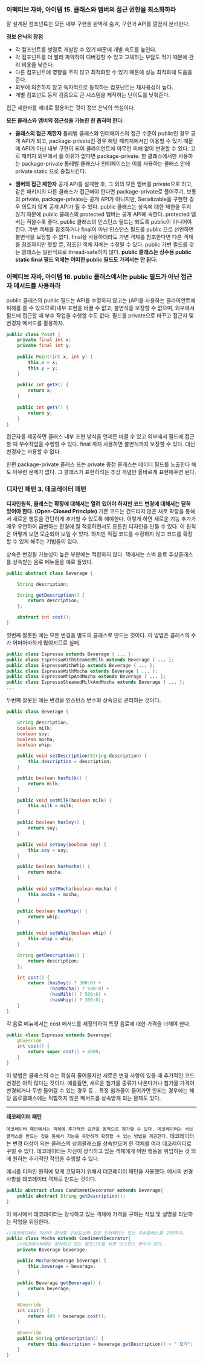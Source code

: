 ### 이펙티브 자바, 아이템 15. 클래스와 멤버의 접근 권한을 최소화하라

잘 설계된 컴포넌트는 모든 내부 구현을 완벽히 숨겨, 구현과 API를 깔끔히 분리한다.

**정보 은닉의 장점**

- 각 컴포넌트를 병렬로 개발할 수 있기 때문에 개발 속도를 높인다.
- 각 컴포넌트를 더 빨리 파악하여 디버깅할 수 있고 교체하는 부담도 적기 때문에 관리 비용을 낮춘다.
- 다른 컴포넌트에 영향을 주지 않고 최적화할 수 있기 때문에 성능 최적화에 도움을 준다.
- 외부에 의존하지 않고 독자적으로 동작하는 컴포넌트는 재사용성이 높다.
- 개별 컴포넌트 동작 검증으로 큰 시스템을 제작하는 난이도를 낮춰준다.

접근 제한자를 제대로 활용하는 것이 정보 은닉의 핵심이다.



**모든 클래스와 멤버의 접근성을 가능한 한 좁혀야 한다.**

- **클래스의 접근 제한자**
  톱레벨 클래스와 인터페이스의 접근 수준이 public인 경우 공개 API가 되고, package-private인 경우 해당 패키지에서만 이용할 수 있기 때문에 API가 아닌 내부 구현이 되어 클라이언트에 아무런 피해 없이 변경할 수 있다. 고로 패키지 외부에서 쓸 이유가 없다면 package-private.
  한 클래스에서만 사용하는 package-private 톱레벨 클래스나 인터페이스는 이를 사용하는 클래스 안에 private static 으로 중첩시킨다.

- **멤버의 접근 제한자**
  공개 API를 설계한 후, 그 외의 모든 멤버를 private으로 하고, 같은 패키지의 다른 클래스가 접근해야 한다면 package-private로 풀어주기.
  보통의 private, package-private는 공개 API가 아니지만, Serializable을 구현한 경우 의도치 않게 공개 API가 될 수 있다.
  public 클래스는 상속에 대한 제한을 두지 않기 때문에 public 클래스의 protected 멤버는 공개 API에 속한다. protected 멤버는 적을수록 좋다.
  public 클래스의 인스턴스 필드는 되도록 public이 아니어야 한다. 가변 객체를 참조하거나 final이 아닌 인스턴스 필드를 public 으로 선언하면 불변식을 보장할 수 없다.
  final을 사용하더라도 가변 객체를 참조한다면 다른 객체를 참조하지만 못할 뿐, 참조된 객체 자체는 수정될 수 있다.
  public 가변 필드를 갖는 클래스는 일반적으로 thread-safe하지 않다.
  **public 클래스는 상수용 public static final 필드 외에는 어떠한 public 필드도 가져서는 안 된다.**

### 이펙티브 자바, 아이템 16. public 클래스에서는 public 필드가 아닌 접근자 메서드를 사용하라

public 클래스의 public 필드는 API를 수정하지 않고는 (API를 사용하는 클라이언트에 피해를 줄 수 있으므로)내부 표현을 바꿀 수 없고, 불변식을 보장할 수 없으며, 외부에서 필드에 접근할 때 부수 작업을 수행할 수도 없다.
필드를 private으로 바꾸고 접근자 및 변경자 메서드를 활용하자.

```java
public class Point {
    private final int x;
    private final int y;
    
    public Point(int x, int y) {
        this.x = x;
        this.y = y;
    }
    
    public int getX() {
        return x;
    }
    
    public int getY() {
        return y;
    }
}

```

접근자를 제공하면 클래스 내부 표현 방식을 언제든 바꿀 수 있고 외부에서 필드에 접근할 때 부수작업을 수행할 수 있다. final 까지 사용하면 불변식까지 보장할 수 있다. 대신 변경자는 사용할 수 없다.

한편 package-private 클래스 또는 private 중첩 클래스는 데이터 필드를 노출한다 해도 아무런 문제가 없다. 그 클래스가 표현하려는 추상 개념만 올바르게 표현해주면 된다.

### 디자인 패턴 3. 데코레이터 패턴

**디자인원칙, 클래스는 확장에 대해서는 열려 있어야 하지만 코드 변경에 대해서는 닫혀 있어야 한다. (Open-Closed Principle)**
기존 코드는 건드리지 않은 채로 확장을 통해서 새로운 행동을 간단하게 추가할 수 있도록 해야한다. 이렇게 하면 새로운 기능 추가가 매우 유연하여 급변하는 환경에 잘 적응하면서도 튼튼한 디자인을 만들 수 있다.
이 원칙은 어떻게 보면 모순되어 보일 수 있다. 하지만 직접 코드를 수정하지 않고 코드를 확장할 수 있게 해주는 기법들이 있다.

상속은 변경될 가능성이 높은 부분에는 적합하지 않다. 
책에서는 스벅 음료 추상클래스를 상속받는 음료 메뉴들을 예로 들었다.

```java
public abstract class Beverage {

    String description;

    String getDescription() {
        return description;
    };

    abstract int cost();
}
```

첫번째 잘못된 예는 모든 변경을 별도의 클래스로 만드는 것이다. 이 방법은 클래스의 수가 어마어마하게 많아지므로 실패.

```java
public class Espresso extends Beverage { ... };
public class EspressoWithSteamedMilk extends Beverage { ... };
public class EspressoWithWhip extends Beverage { ... };
public class EspressoWithMocha extends Beverage { ... };
public class EspressoWhipAndMocha extends Beverage { ... };
public class EspressoSteamedMilkAndMocha extends Beverage { ... };
...
```

두번째 잘못된 예는 변경을 인스턴스 변수와 상속으로 관리하는 것이다. 

```java
public class Beverage {

    String description;
    boolean milk;
    boolean soy;
    boolean mocha;
    boolean whip;

    public void setDescription(String description) {
        this.description = description;
    }

    public boolean hasMilk() {
        return milk;
    }

    public void setMilk(boolean milk) {
        this.milk = milk;
    }

    public boolean hasSoy() {
        return soy;
    }

    public void setSoy(boolean soy) {
        this.soy = soy;
    }

    public boolean hasMocha() {
        return mocha;
    }

    public void setMocha(boolean mocha) {
        this.mocha = mocha;
    }

    public boolean hasWhip() {
        return whip;
    }

    public void setWhip(boolean whip) {
        this.whip = whip;
    }

    String getDescription() {
        return description;
    };

    int cost() {
        return (hasSoy() ? 300:0) +
                (hasMocha() ? 500:0) +
                (hasMilk() ? 500:0) +
                (hasWhip() ? 300:0);
    } 
}
```

각 음료 메뉴에서는 cost 메서드를 재정의하여 특정 음료에 대한 가격을 더해야 한다.

```java
public class Espresso extends Beverage{
    @Override
    int cost() {
        return super.cost() + 4000;
    }
}
```

이 방법은 클래스의 수는 확실히 줄어들지만 새로운 변경 사항이 있을 때 추가적인 코드 변경은 아직 많다는 것이다. 예를들면, 새로운 첨가물 종류가 나온다거나 첨가물 가격이 변경되거나 두번 들어갈 수 있는 경우 등...
특정 첨가물이 들어가면 안되는 경우에는 해당 음료클래스에는 적합하지 않은 메서드를 상속받게 되는 문제도 있다.

---

**데코레이터 패턴**

`데코레이터 패턴에서는 객체에 추가적인 요건을 동적으로 첨가할 수 있다. 데코레이터는 서브클래스를 만드는 것을 통해서 기능을 유연하게 확장할 수 있는 방법을 제공한다.`
데코레이터는 변경 대상이 되는 클래스의 상위클래스를 상속받으며 한 객체를 여러 데코레이터로 꾸밀 수 있다.
데코레이터는 자신이 장식하고 있는 객체에게 어떤 행동을 위임하는 것 외에 원하는 추가적인 작업을 수행할 수 있다.

예시를 디자인 원칙에 맞게 코딩하기 위해서 데코레이터 패턴을 사용했다. 예시의 변경사항을 데코레이터 객체로 만드는 것이다.

```java
public abstract class CondimentDecorator extends Beverage{
    public abstract String getDescription();
}
```

이 예시에서 데코레이터는 장식하고 있는 객체에 가격을 구하는 작업 및 설명을 리턴하는 작업을 위임한다.

```java
//데코레이터는 자신이 장식할 구성요소와 같은 인터페이스 또는 추상클래스를 구현한다.
public class Mocha extends CondimentDecorator{
    //데코레이터에는 장식하고 있는 컴포넌트를 위한 인스턴스 변수가 있다.
    private Beverage beverage;

    public Mocha(Beverage beverage) {
        this.beverage = beverage;
    }

    public Beverage getBeverage() {
        return beverage;
    }

    @Override
    int cost() {
        return 400 + beverage.cost();
    }

    @Override
    public String getDescription() {
        return this.description = beverage.getDescription() + " 모카";
    }
}
```


